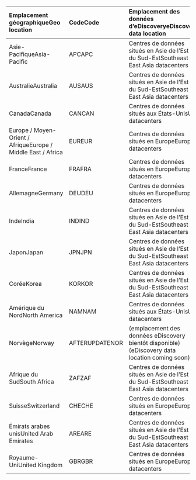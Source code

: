 
|  <span data-ttu-id="235d4-101">Emplacement géographique</span><span class="sxs-lookup"><span data-stu-id="235d4-101">Geo location</span></span>               |  <span data-ttu-id="235d4-102">Code</span><span class="sxs-lookup"><span data-stu-id="235d4-102">Code</span></span>  |  <span data-ttu-id="235d4-103">Emplacement des données d’eDiscovery</span><span class="sxs-lookup"><span data-stu-id="235d4-103">eDiscovery data location</span></span>        |
|:----------------------------|:-------|:---------------------------------|
|<span data-ttu-id="235d4-104">Asie-Pacifique</span><span class="sxs-lookup"><span data-stu-id="235d4-104">Asia-Pacific</span></span>                 |<span data-ttu-id="235d4-105">APC</span><span class="sxs-lookup"><span data-stu-id="235d4-105">APC</span></span>     |<span data-ttu-id="235d4-106">Centres de données situés en Asie de l’Est ou du Sud-Est</span><span class="sxs-lookup"><span data-stu-id="235d4-106">Southeast or East Asia datacenters</span></span>|
|<span data-ttu-id="235d4-107">Australie</span><span class="sxs-lookup"><span data-stu-id="235d4-107">Australia</span></span>                    |<span data-ttu-id="235d4-108">AUS</span><span class="sxs-lookup"><span data-stu-id="235d4-108">AUS</span></span>     |<span data-ttu-id="235d4-109">Centres de données situés en Asie de l’Est ou du Sud-Est</span><span class="sxs-lookup"><span data-stu-id="235d4-109">Southeast or East Asia datacenters</span></span>|
|<span data-ttu-id="235d4-110">Canada</span><span class="sxs-lookup"><span data-stu-id="235d4-110">Canada</span></span>                       |<span data-ttu-id="235d4-111">CAN</span><span class="sxs-lookup"><span data-stu-id="235d4-111">CAN</span></span>     |<span data-ttu-id="235d4-112">Centres de données situés aux États-Unis</span><span class="sxs-lookup"><span data-stu-id="235d4-112">US datacenters</span></span>                    |
|<span data-ttu-id="235d4-113">Europe / Moyen-Orient / Afrique</span><span class="sxs-lookup"><span data-stu-id="235d4-113">Europe / Middle East / Africa</span></span>|<span data-ttu-id="235d4-114">EUR</span><span class="sxs-lookup"><span data-stu-id="235d4-114">EUR</span></span>     |<span data-ttu-id="235d4-115">Centres de données situés en Europe</span><span class="sxs-lookup"><span data-stu-id="235d4-115">Europe datacenters</span></span>                |
|<span data-ttu-id="235d4-116">France</span><span class="sxs-lookup"><span data-stu-id="235d4-116">France</span></span>                       |<span data-ttu-id="235d4-117">FRA</span><span class="sxs-lookup"><span data-stu-id="235d4-117">FRA</span></span>     |<span data-ttu-id="235d4-118">Centres de données situés en Europe</span><span class="sxs-lookup"><span data-stu-id="235d4-118">Europe datacenters</span></span>                |
|<span data-ttu-id="235d4-119">Allemagne</span><span class="sxs-lookup"><span data-stu-id="235d4-119">Germany</span></span>                      |<span data-ttu-id="235d4-120">DEU</span><span class="sxs-lookup"><span data-stu-id="235d4-120">DEU</span></span>     |<span data-ttu-id="235d4-121">Centres de données situés en Europe</span><span class="sxs-lookup"><span data-stu-id="235d4-121">Europe datacenters</span></span>                |
|<span data-ttu-id="235d4-122">Inde</span><span class="sxs-lookup"><span data-stu-id="235d4-122">India</span></span>                        |<span data-ttu-id="235d4-123">IND</span><span class="sxs-lookup"><span data-stu-id="235d4-123">IND</span></span>     |<span data-ttu-id="235d4-124">Centres de données situés en Asie de l’Est ou du Sud-Est</span><span class="sxs-lookup"><span data-stu-id="235d4-124">Southeast or East Asia datacenters</span></span>|
|<span data-ttu-id="235d4-125">Japon</span><span class="sxs-lookup"><span data-stu-id="235d4-125">Japan</span></span>                        |<span data-ttu-id="235d4-126">JPN</span><span class="sxs-lookup"><span data-stu-id="235d4-126">JPN</span></span>     |<span data-ttu-id="235d4-127">Centres de données situés en Asie de l’Est ou du Sud-Est</span><span class="sxs-lookup"><span data-stu-id="235d4-127">Southeast or East Asia datacenters</span></span>|
|<span data-ttu-id="235d4-128">Corée</span><span class="sxs-lookup"><span data-stu-id="235d4-128">Korea</span></span>                        |<span data-ttu-id="235d4-129">KOR</span><span class="sxs-lookup"><span data-stu-id="235d4-129">KOR</span></span>     |<span data-ttu-id="235d4-130">Centres de données situés en Asie de l’Est ou du Sud-Est</span><span class="sxs-lookup"><span data-stu-id="235d4-130">Southeast or East Asia datacenters</span></span>|
|<span data-ttu-id="235d4-131">Amérique du Nord</span><span class="sxs-lookup"><span data-stu-id="235d4-131">North America</span></span>                |<span data-ttu-id="235d4-132">NAM</span><span class="sxs-lookup"><span data-stu-id="235d4-132">NAM</span></span>     |<span data-ttu-id="235d4-133">Centres de données situés aux États-Unis</span><span class="sxs-lookup"><span data-stu-id="235d4-133">US datacenters</span></span>                    |
|<span data-ttu-id="235d4-134">Norvège</span><span class="sxs-lookup"><span data-stu-id="235d4-134">Norway</span></span>                       |<span data-ttu-id="235d4-135">AFTERUPDATE</span><span class="sxs-lookup"><span data-stu-id="235d4-135">NOR</span></span>     |<span data-ttu-id="235d4-136">(emplacement des données eDiscovery bientôt disponible)</span><span class="sxs-lookup"><span data-stu-id="235d4-136">(eDiscovery data location coming soon)</span></span>|
|<span data-ttu-id="235d4-137">Afrique du Sud</span><span class="sxs-lookup"><span data-stu-id="235d4-137">South Africa</span></span>                 |<span data-ttu-id="235d4-138">ZAF</span><span class="sxs-lookup"><span data-stu-id="235d4-138">ZAF</span></span>     |<span data-ttu-id="235d4-139">Centres de données situés en Asie de l’Est ou du Sud-Est</span><span class="sxs-lookup"><span data-stu-id="235d4-139">Southeast or East Asia datacenters</span></span>|
|<span data-ttu-id="235d4-140">Suisse</span><span class="sxs-lookup"><span data-stu-id="235d4-140">Switzerland</span></span>                  |<span data-ttu-id="235d4-141">CHE</span><span class="sxs-lookup"><span data-stu-id="235d4-141">CHE</span></span>     |<span data-ttu-id="235d4-142">Centres de données situés en Europe</span><span class="sxs-lookup"><span data-stu-id="235d4-142">Europe datacenters</span></span>                |
|<span data-ttu-id="235d4-143">Émirats arabes unis</span><span class="sxs-lookup"><span data-stu-id="235d4-143">United Arab Emirates</span></span>         |<span data-ttu-id="235d4-144">ARE</span><span class="sxs-lookup"><span data-stu-id="235d4-144">ARE</span></span>     |<span data-ttu-id="235d4-145">Centres de données situés en Asie de l’Est ou du Sud-Est</span><span class="sxs-lookup"><span data-stu-id="235d4-145">Southeast or East Asia datacenters</span></span>|
|<span data-ttu-id="235d4-146">Royaume-Uni</span><span class="sxs-lookup"><span data-stu-id="235d4-146">United Kingdom</span></span>               |<span data-ttu-id="235d4-147">GBR</span><span class="sxs-lookup"><span data-stu-id="235d4-147">GBR</span></span>     |<span data-ttu-id="235d4-148">Centres de données situés en Europe</span><span class="sxs-lookup"><span data-stu-id="235d4-148">Europe datacenters</span></span>                |
